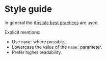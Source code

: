 # Style guide

In general the [Ansible best practices](http://docs.ansible.com/ansible/latest/user_guide/playbooks_best_practices.html) are used.

Explicit mentions:
- Use `name:` where possible.
- Lowercase the value of the `name:` parameter.
- Prefer higher readability.
